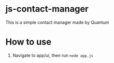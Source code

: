 # js-contact-manager
This is a simple contact manager made by Quantum

# How to use
1. Navigate to app/ui, then run ```node app.js```
